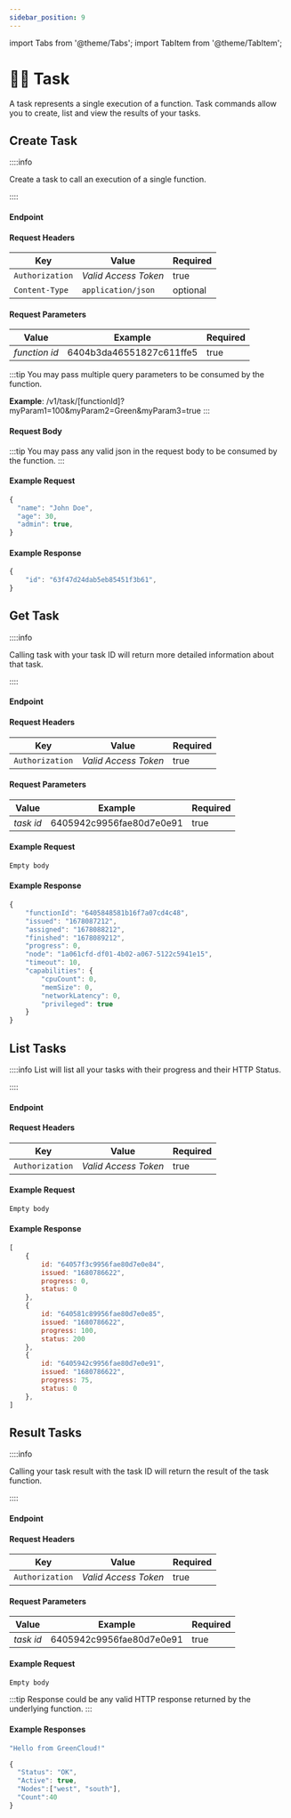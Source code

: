 ```yaml
---
sidebar_position: 9
---
```


import Tabs from '@theme/Tabs';
import TabItem from '@theme/TabItem';

# 🧑‍💼 Task

A task represents a single execution of a function. Task commands allow you to create, list and view the results of your tasks.

## Create Task

::::info

Create a task to call an execution of a single function.

::::

#### Endpoint

<endpoint href='https://api.greencloud.dev/v1/task/[functionId]' method='POST'/>

#### Request Headers

| Key             | Value                | Required |
| --------------- | -------------------- | -------- |
| `Authorization` | _Valid Access Token_ | true     |
| `Content-Type`  | `application/json`   | optional |

#### Request Parameters

| Value         | Example                  | Required |
| ------------- | ------------------------ | -------- |
| _function id_ | 6404b3da46551827c611ffe5 | true     |

:::tip
You may pass multiple query parameters to be consumed by the function.

**Example**: /v1/task/[functionId]?myParam1=100&myParam2=Green&myParam3=true
:::

#### Request Body

:::tip
You may pass any valid json in the request body to be consumed by the function.
:::

#### Example Request

```js
{
  "name": "John Doe",
  "age": 30,
  "admin": true,
}
```

#### Example Response

```js title="Status: 201 Created"
{
	"id": "63f47d24dab5eb85451f3b61",
}
```

## Get Task

::::info

Calling task with your task ID will return more detailed information about that task.

::::

#### Endpoint

<endpoint href='https://api.greencloud.dev/v1/task/[taskId]' method='GET'/>

#### Request Headers

| Key             | Value                | Required |
| --------------- | -------------------- | -------- |
| `Authorization` | _Valid Access Token_ | true     |

#### Request Parameters

| Value     | Example                  | Required |
| --------- | ------------------------ | -------- |
| _task id_ | 6405942c9956fae80d7e0e91 | true     |

#### Example Request

```js
Empty body
```

#### Example Response

```js title="Status: 200 OK"
{
	"functionId": "6405848581b16f7a07cd4c48",
	"issued": "1678087212",
	"assigned": "1678088212",
	"finished": "1678089212",
	"progress": 0,
	"node": "1a061cfd-df01-4b02-a067-5122c5941e15",
	"timeout": 10,
	"capabilities": {
		"cpuCount": 0,
		"memSize": 0,
		"networkLatency": 0,
		"privileged": true
	}
}
```

## List Tasks

::::info
List will list all your tasks with their progress and their HTTP Status.

::::

#### Endpoint

<endpoint href='https://api.greencloud.dev/v1/task/list' method='GET'/>

#### Request Headers

| Key             | Value                | Required |
| --------------- | -------------------- | -------- |
| `Authorization` | _Valid Access Token_ | true     |

#### Example Request

```js
Empty body
```

#### Example Response

<!-- prettier-ignore -->
```js title="Status: 200 OK"
[
    {
        id: "64057f3c9956fae80d7e0e84",
		issued: "1680786622",
		progress: 0,
		status: 0
    },
    {
        id: "640581c89956fae80d7e0e85",
		issued: "1680786622",
		progress: 100,
		status: 200
    },
    {
        id: "6405942c9956fae80d7e0e91",
		issued: "1680786622",
		progress: 75,
		status: 0
    },
]
```

## Result Tasks

::::info

Calling your task result with the task ID will return the result of the task function.

::::

#### Endpoint

<endpoint href='https://api.greencloud.dev/v1/task/[taskId]/result' method='GET'/>

#### Request Headers

| Key             | Value                | Required |
| --------------- | -------------------- | -------- |
| `Authorization` | _Valid Access Token_ | true     |

#### Request Parameters

| Value     | Example                  | Required |
| --------- | ------------------------ | -------- |
| _task id_ | 6405942c9956fae80d7e0e91 | true     |

#### Example Request

```js
Empty body
```

:::tip
Response could be any valid HTTP response returned by the underlying function.
:::

#### Example Responses

<Tabs>
<TabItem value="Text">

```js title="Status: 200 OK"
"Hello from GreenCloud!"
```

</TabItem>
<TabItem value="JSON">

```js title="Status: 200 OK"
{
  "Status": "OK",
  "Active": true,
  "Nodes":["west", "south"],
  "Count":40
}
```

</TabItem>
</Tabs>

